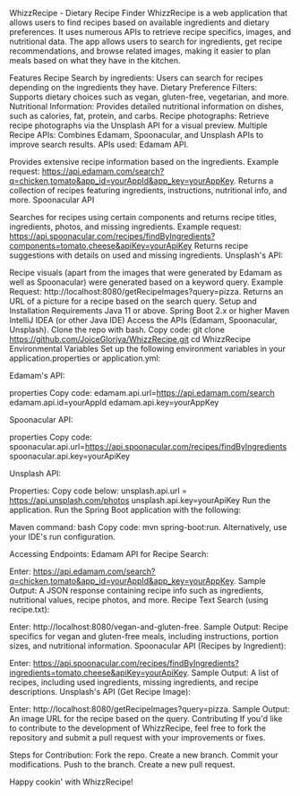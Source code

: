 WhizzRecipe - Dietary Recipe Finder WhizzRecipe is a web application
that allows users to find recipes based on available ingredients and
dietary preferences. It uses numerous APIs to retrieve recipe specifics,
images, and nutritional data. The app allows users to search for
ingredients, get recipe recommendations, and browse related images,
making it easier to plan meals based on what they have in the kitchen.

Features Recipe Search by ingredients: Users can search for recipes
depending on the ingredients they have. Dietary Preference Filters:
Supports dietary choices such as vegan, gluten-free, vegetarian, and
more. Nutritional Information: Provides detailed nutritional information
on dishes, such as calories, fat, protein, and carbs. Recipe
photographs: Retrieve recipe photographs via the Unsplash API for a
visual preview. Multiple Recipe APIs: Combines Edamam, Spoonacular, and
Unsplash APIs to improve search results. APIs used: Edamam API.

Provides extensive recipe information based on the ingredients. Example
request:
https://api.edamam.com/search?q=chicken,tomato&app_id=yourAppId&app_key=yourAppKey.
Returns a collection of recipes featuring ingredients, instructions,
nutritional info, and more. Spoonacular API

Searches for recipes using certain components and returns recipe titles,
ingredients, photos, and missing ingredients. Example request:
https://api.spoonacular.com/recipes/findByIngredients?components=tomato,cheese&apiKey=yourApiKey
Returns recipe suggestions with details on used and missing ingredients.
Unsplash\'s API:

Recipe visuals (apart from the images that were generated by Edamam as
well as Spoonacular) were generated based on a keyword query. Example
Request: http://localhost:8080/getRecipeImages?query=pizza. Returns an
URL of a picture for a recipe based on the search query. Setup and
Installation Requirements Java 11 or above. Spring Boot 2.x or higher
Maven IntelliJ IDEA (or other Java IDE) Access the APIs (Edamam,
Spoonacular, Unsplash). Clone the repo with bash. Copy code: git clone
https://github.com/JoiceGloriya/WhizzRecipe.git cd WhizzRecipe
Environmental Variables Set up the following environment variables in
your application.properties or application.yml:

Edamam\'s API:

properties Copy code: edamam.api.url=https://api.edamam.com/search
edamam.api.id=yourAppId edamam.api.key=yourAppKey

Spoonacular API:

properties Copy code:
spoonacular.api.url=https://api.spoonacular.com/recipes/findByIngredients
spoonacular.api.key=yourApiKey

Unsplash API:

Properties: Copy code below: unsplash.api.url =
https://api.unsplash.com/photos unsplash.api.key=yourApiKey Run the
application. Run the Spring Boot application with the following:

Maven command: bash Copy code: mvn spring-boot:run. Alternatively, use
your IDE\'s run configuration.

Accessing Endpoints: Edamam API for Recipe Search:

Enter:
https://api.edamam.com/search?q=chicken,tomato&app_id=yourAppId&app_key=yourAppKey.
Sample Output: A JSON response containing recipe info such as
ingredients, nutritional values, recipe photos, and more. Recipe Text
Search (using recipe.txt):

Enter: http://localhost:8080/vegan-and-gluten-free. Sample Output:
Recipe specifics for vegan and gluten-free meals, including
instructions, portion sizes, and nutritional information. Spoonacular
API (Recipes by Ingredient):

Enter:
https://api.spoonacular.com/recipes/findByIngredients?ingredients=tomato,cheese&apiKey=yourApiKey.
Sample Output: A list of recipes, including used ingredients, missing
ingredients, and recipe descriptions. Unsplash\'s API (Get Recipe
Image):

Enter: http://localhost:8080/getRecipeImages?query=pizza. Sample Output:
An image URL for the recipe based on the query. Contributing If you\'d
like to contribute to the development of WhizzRecipe, feel free to fork
the repository and submit a pull request with your improvements or
fixes.

Steps for Contribution: Fork the repo. Create a new branch. Commit your
modifications. Push to the branch. Create a new pull request.



Happy cookin' with WhizzRecipe!


 
 
